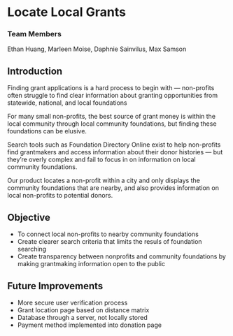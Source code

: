 # Locate Local Grants
### Team Members
  Ethan Huang, Marleen Moise, Daphnie Sainvilus, Max Samson

## Introduction
  Finding grant applications is a hard process to begin with — non-profits often struggle to find clear information about granting opportunities from statewide, national, and local foundations

  For many small non-profits, the best source of grant money is within the local community through local community foundations, but finding these foundations can be elusive.
  
 Search tools such as Foundation Directory Online exist to help non-profits find grantmakers and access information about their donor histories — but they’re overly complex and fail to focus in on information on local community foundations.
 
  Our product locates a non-profit within a city and only displays the community foundations that are nearby, and also provides information on local non-profits to potential donors.
  
## Objective
  * To connect local non-profits to nearby community foundations
  * Create clearer search criteria that limits the resuls of foundation searching
  * Create transparency between nonprofits and community foundations by making grantmaking information open to the public
  
## Future Improvements
  * More secure user verification process
  * Grant location page based on distance matrix
  * Database through a server, not locally stored
  * Payment method implemented into donation page
